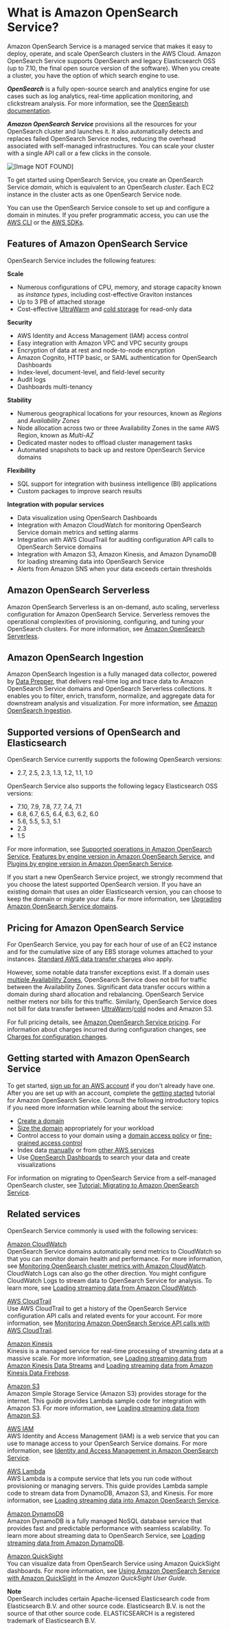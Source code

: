 # What is Amazon OpenSearch Service?<a name="what-is"></a>

Amazon OpenSearch Service is a managed service that makes it easy to deploy, operate, and scale OpenSearch clusters in the AWS Cloud\. Amazon OpenSearch Service supports OpenSearch and legacy Elasticsearch OSS \(up to 7\.10, the final open source version of the software\)\. When you create a cluster, you have the option of which search engine to use\.

***OpenSearch*** is a fully open\-source search and analytics engine for use cases such as log analytics, real\-time application monitoring, and clickstream analysis\. For more information, see the [OpenSearch documentation](https://opensearch.org/docs/)\.

***Amazon OpenSearch Service*** provisions all the resources for your OpenSearch cluster and launches it\. It also automatically detects and replaces failed OpenSearch Service nodes, reducing the overhead associated with self\-managed infrastructures\. You can scale your cluster with a single API call or a few clicks in the console\.

![\[Image NOT FOUND\]](http://docs.aws.amazon.com/opensearch-service/latest/developerguide/images/whatis.png)

To get started using OpenSearch Service, you create an OpenSearch Service *domain*, which is equivalent to an OpenSearch *cluster*\. Each EC2 instance in the cluster acts as one OpenSearch Service node\.

You can use the OpenSearch Service console to set up and configure a domain in minutes\. If you prefer programmatic access, you can use the [AWS CLI](https://docs.aws.amazon.com/cli/latest/userguide/) or the [AWS SDKs](http://aws.amazon.com/code)\.

## Features of Amazon OpenSearch Service<a name="what-is-features"></a>

OpenSearch Service includes the following features:

**Scale**
+ Numerous configurations of CPU, memory, and storage capacity known as *instance types*, including cost\-effective Graviton instances
+ Up to 3 PB of attached storage
+ Cost\-effective [UltraWarm](ultrawarm.md) and [cold storage](cold-storage.md) for read\-only data

**Security**
+ AWS Identity and Access Management \(IAM\) access control
+ Easy integration with Amazon VPC and VPC security groups
+ Encryption of data at rest and node\-to\-node encryption
+ Amazon Cognito, HTTP basic, or SAML authentication for OpenSearch Dashboards
+ Index\-level, document\-level, and field\-level security
+ Audit logs
+ Dashboards multi\-tenancy

**Stability**
+ Numerous geographical locations for your resources, known as *Regions* and *Availability Zones*
+ Node allocation across two or three Availability Zones in the same AWS Region, known as *Multi\-AZ*
+ Dedicated master nodes to offload cluster management tasks
+ Automated snapshots to back up and restore OpenSearch Service domains

**Flexibility**
+ SQL support for integration with business intelligence \(BI\) applications
+ Custom packages to improve search results

**Integration with popular services**
+ Data visualization using OpenSearch Dashboards
+ Integration with Amazon CloudWatch for monitoring OpenSearch Service domain metrics and setting alarms
+ Integration with AWS CloudTrail for auditing configuration API calls to OpenSearch Service domains
+ Integration with Amazon S3, Amazon Kinesis, and Amazon DynamoDB for loading streaming data into OpenSearch Service
+ Alerts from Amazon SNS when your data exceeds certain thresholds

## Amazon OpenSearch Serverless<a name="whatis-serverless"></a>

Amazon OpenSearch Serverless is an on\-demand, auto scaling, serverless configuration for Amazon OpenSearch Service\. Serverless removes the operational complexities of provisioning, configuring, and tuning your OpenSearch clusters\. For more information, see [Amazon OpenSearch Serverless](serverless.md)\.

## Amazon OpenSearch Ingestion<a name="whatis-osis"></a>

Amazon OpenSearch Ingestion is a fully managed data collector, powered by [Data Prepper](https://opensearch.org/docs/latest/clients/data-prepper/index/), that delivers real\-time log and trace data to Amazon OpenSearch Service domains and OpenSearch Serverless collections\. It enables you to filter, enrich, transform, normalize, and aggregate data for downstream analysis and visualization\. For more information, see [Amazon OpenSearch Ingestion](https://docs.aws.amazon.com/opensearch-service/latest/developerguide/ingestion.html)\.

## Supported versions of OpenSearch and Elasticsearch<a name="choosing-version"></a>

OpenSearch Service currently supports the following OpenSearch versions:
+ 2\.7, 2\.5, 2\.3, 1\.3, 1\.2, 1\.1, 1\.0

OpenSearch Service also supports the following legacy Elasticsearch OSS versions:
+ 7\.10, 7\.9, 7\.8, 7\.7, 7\.4, 7\.1
+ 6\.8, 6\.7, 6\.5, 6\.4, 6\.3, 6\.2, 6\.0
+ 5\.6, 5\.5, 5\.3, 5\.1
+ 2\.3
+ 1\.5

For more information, see [Supported operations in Amazon OpenSearch Service](supported-operations.md), [Features by engine version in Amazon OpenSearch Service](features-by-version.md), and [Plugins by engine version in Amazon OpenSearch Service](supported-plugins.md)\.

If you start a new OpenSearch Service project, we strongly recommend that you choose the latest supported OpenSearch version\. If you have an existing domain that uses an older Elasticsearch version, you can choose to keep the domain or migrate your data\. For more information, see [Upgrading Amazon OpenSearch Service domains](version-migration.md)\.

## Pricing for Amazon OpenSearch Service<a name="pricing"></a>

For OpenSearch Service, you pay for each hour of use of an EC2 instance and for the cumulative size of any EBS storage volumes attached to your instances\. [Standard AWS data transfer charges](https://aws.amazon.com/ec2/pricing/) also apply\.

However, some notable data transfer exceptions exist\. If a domain uses [multiple Availability Zones](managedomains-multiaz.md), OpenSearch Service does not bill for traffic between the Availability Zones\. Significant data transfer occurs within a domain during shard allocation and rebalancing\. OpenSearch Service neither meters nor bills for this traffic\. Similarly, OpenSearch Service does not bill for data transfer between [UltraWarm](ultrawarm.md)/[cold](cold-storage.md) nodes and Amazon S3\.

For full pricing details, see [Amazon OpenSearch Service pricing](https://aws.amazon.com/elasticsearch-service/pricing/)\. For information about charges incurred during configuration changes, see [Charges for configuration changes](managedomains-configuration-changes.md#managedomains-config-charges)\.

## Getting started with Amazon OpenSearch Service<a name="get-started"></a>

To get started, [sign up for an AWS account](https://aws.amazon.com/) if you don't already have one\. After you are set up with an account, complete the [getting started](gsg.md) tutorial for Amazon OpenSearch Service\. Consult the following introductory topics if you need more information while learning about the service:
+ [Create a domain](createupdatedomains.md)
+ [Size the domain](sizing-domains.md) appropriately for your workload
+ Control access to your domain using a [domain access policy](ac.md) or [fine\-grained access control](fgac.md)
+ Index data [manually](indexing.md) or from [other AWS services](integrations.md)
+ Use [OpenSearch Dashboards](dashboards.md) to search your data and create visualizations

For information on migrating to OpenSearch Service from a self\-managed OpenSearch cluster, see [Tutorial: Migrating to Amazon OpenSearch Service](migration.md)\.

## Related services<a name="related-services"></a>

OpenSearch Service commonly is used with the following services:

[Amazon CloudWatch](http://aws.amazon.com/documentation/cloudwatch/)  
OpenSearch Service domains automatically send metrics to CloudWatch so that you can monitor domain health and performance\. For more information, see [Monitoring OpenSearch cluster metrics with Amazon CloudWatch](managedomains-cloudwatchmetrics.md)\.  
CloudWatch Logs can also go the other direction\. You might configure CloudWatch Logs to stream data to OpenSearch Service for analysis\. To learn more, see [Loading streaming data from Amazon CloudWatch](integrations.md#integrations-cloudwatch)\.

[AWS CloudTrail](http://aws.amazon.com/documentation/cloudtrail/)  
Use AWS CloudTrail to get a history of the OpenSearch Service configuration API calls and related events for your account\. For more information, see [Monitoring Amazon OpenSearch Service API calls with AWS CloudTrail](managedomains-cloudtrailauditing.md)\.

[Amazon Kinesis](http://aws.amazon.com/documentation/kinesis/)  
Kinesis is a managed service for real\-time processing of streaming data at a massive scale\. For more information, see [Loading streaming data from Amazon Kinesis Data Streams](integrations.md#integrations-kinesis) and [Loading streaming data from Amazon Kinesis Data Firehose](integrations.md#integrations-fh)\.

[Amazon S3](http://aws.amazon.com/documentation/s3/)  
Amazon Simple Storage Service \(Amazon S3\) provides storage for the internet\. This guide provides Lambda sample code for integration with Amazon S3\. For more information, see [Loading streaming data from Amazon S3](integrations.md#integrations-s3-lambda)\.

[AWS IAM](http://aws.amazon.com/iam/)  
AWS Identity and Access Management \(IAM\) is a web service that you can use to manage access to your OpenSearch Service domains\. For more information, see [Identity and Access Management in Amazon OpenSearch Service](ac.md)\.

[AWS Lambda](http://aws.amazon.com/documentation/lambda/)  
AWS Lambda is a compute service that lets you run code without provisioning or managing servers\. This guide provides Lambda sample code to stream data from DynamoDB, Amazon S3, and Kinesis\. For more information, see [Loading streaming data into Amazon OpenSearch Service](integrations.md)\.

[Amazon DynamoDB](http://aws.amazon.com/documentation/dynamodb/)  
Amazon DynamoDB is a fully managed NoSQL database service that provides fast and predictable performance with seamless scalability\. To learn more about streaming data to OpenSearch Service, see [Loading streaming data from Amazon DynamoDB](integrations.md#integrations-dynamodb)\.

[Amazon QuickSight](http://aws.amazon.com/documentation/quicksight/)  
You can visualize data from OpenSearch Service using Amazon QuickSight dashboards\. For more information, see [Using Amazon OpenSearch Service with Amazon QuickSight](https://docs.aws.amazon.com/quicksight/latest/user/connecting-to-es.html) in the *Amazon QuickSight User Guide*\.

**Note**  
OpenSearch includes certain Apache\-licensed Elasticsearch code from Elasticsearch B\.V\. and other source code\. Elasticsearch B\.V\. is not the source of that other source code\. ELASTICSEARCH is a registered trademark of Elasticsearch B\.V\.